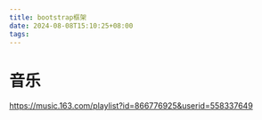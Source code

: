 ```yaml
---
title: bootstrap框架
date: 2024-08-08T15:10:25+08:00
tags:
---
```


# 音乐
https://music.163.com/playlist?id=866776925&userid=558337649
